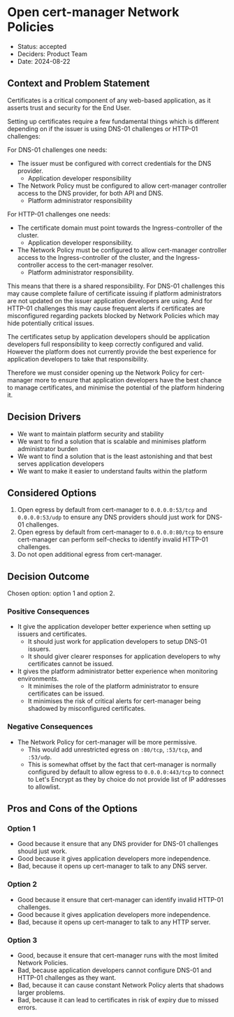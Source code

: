 # Open cert-manager Network Policies

- Status: accepted
- Deciders: Product Team
- Date: 2024-08-22

## Context and Problem Statement

Certificates is a critical component of any web-based application, as it asserts trust and security for the End User.

Setting up certificates require a few fundamental things which is different depending on if the issuer is using DNS-01 challenges or HTTP-01 challenges:

For DNS-01 challenges one needs:

- The issuer must be configured with correct credentials for the DNS provider.
    - Application developer responsibility
- The Network Policy must be configured to allow cert-manager controller access to the DNS provider, for both API and DNS.
    - Platform administrator responsibility

For HTTP-01 challenges one needs:

- The certificate domain must point towards the Ingress-controller of the cluster.
    - Application developer responsibility.
- The Network Policy must be configured to allow cert-manager controller access to the Ingress-controller of the cluster, and the Ingress-controller access to the cert-manager resolver.
    - Platform administrator responsibility.

This means that there is a shared responsibility.
For DNS-01 challenges this may cause complete failure of certificate issuing if platform administrators are not updated on the issuer application developers are using.
And for HTTP-01 challenges this may cause frequent alerts if certificates are misconfigured regarding packets blocked by Network Policies which may hide potentially critical issues.

The certificates setup by application developers should be application developers full responsibility to keep correctly configured and valid.
However the platform does not currently provide the best experience for application developers to take that responsibility.

Therefore we must consider opening up the Network Policy for cert-manager more to ensure that application developers have the best chance to manage certificates, and minimise the potential of the platform hindering it.

## Decision Drivers <!-- optional -->

- We want to maintain platform security and stability
- We want to find a solution that is scalable and minimises platform administrator burden
- We want to find a solution that is the least astonishing and that best serves application developers
- We want to make it easier to understand faults within the platform

## Considered Options

1. Open egress by default from cert-manager to `0.0.0.0:53/tcp` and `0.0.0.0:53/udp` to ensure any DNS providers should just work for DNS-01 challenges.
1. Open egress by default from cert-manager to `0.0.0.0:80/tcp` to ensure cert-manager can perform self-checks to identify invalid HTTP-01 challenges.
1. Do not open additional egress from cert-manager.

## Decision Outcome

Chosen option: option 1 and option 2.

### Positive Consequences <!-- optional -->

- It give the application developer better experience when setting up issuers and certificates.
    - It should just work for application developers to setup DNS-01 issuers.
    - It should giver clearer responses for application developers to why certificates cannot be issued.
- It gives the platform administrator better experience when monitoring environments.
    - It minimises the role of the platform administrator to ensure certificates can be issued.
    - It minimises the risk of critical alerts for cert-manager being shadowed by misconfigured certificates.

### Negative Consequences <!-- optional -->

- The Network Policy for cert-manager will be more permissive.
    - This would add unrestricted egress on `:80/tcp`, `:53/tcp`, and `:53/udp`.
    - This is somewhat offset by the fact that cert-manager is normally configured by default to allow egress to `0.0.0.0:443/tcp` to connect to Let's Encrypt as they by choice do not provide list of IP addresses to allowlist.

## Pros and Cons of the Options <!-- optional -->

### Option 1

- Good because it ensure that any DNS provider for DNS-01 challenges should just work.
- Good because it gives application developers more independence.
- Bad, because it opens up cert-manager to talk to any DNS server.

### Option 2

- Good because it ensure that cert-manager can identify invalid HTTP-01 challenges.
- Good because it gives application developers more independence.
- Bad, because it opens up cert-manager to talk to any HTTP server.

### Option 3

- Good, because it ensure that cert-manager runs with the most limited Network Policies.
- Bad, because application developers cannot configure DNS-01 and HTTP-01 challenges as they want.
- Bad, because it can cause constant Network Policy alerts that shadows larger problems.
- Bad, because it can lead to certificates in risk of expiry due to missed errors.
